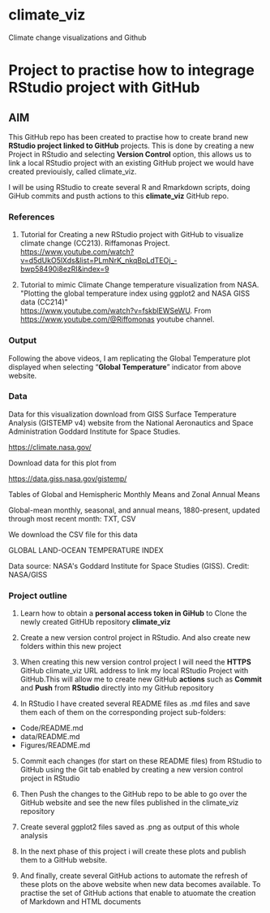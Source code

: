 # climate_viz
Climate change visualizations and Github

# Project to practise how to integrage RStudio project with GitHub 

## AIM

This GitHub repo has been created to practise how to create brand new **RStudio project linked to GitHub** projects. This is done by creating a new Project in RStudio and selecting **Version Control** option, this allows us to link a local RStudio project with an existing GitHub project we would have created previouisly, called climate_viz.

I will be using RStudio to create several R and Rmarkdown scripts, doing GiHub commits and pusth actions to this **climate_viz** GitHub repo. 

### References

1. Tutorial for Creating a new RStudio project with GitHub to visualize climate change (CC213). Riffamonas Project. 
https://www.youtube.com/watch?v=d5dUkO5lXds&list=PLmNrK_nkqBpLdTEOj_-bwp58490i8ezRI&index=9

2. Tutorial to mimic Climate Change temperature visualization from NASA. "Plotting the global temperature index using ggplot2 and NASA GISS data (CC214)"  
https://www.youtube.com/watch?v=fskblEWSeWU. From https://www.youtube.com/@Riffomonas youtube channel.

### Output

Following the above videos, I am replicating the Global Temperature plot displayed when selecting “**Global Temperature**” indicator from above website.


### Data

Data for this visualization download from GISS Surface Temperature Analysis (GISTEMP v4) website from the National Aeronautics and Space Administration Goddard Institute for Space Studies.

https://climate.nasa.gov/

Download data for this plot from 

https://data.giss.nasa.gov/gistemp/

Tables of Global and Hemispheric Monthly Means and Zonal Annual Means

Global-mean monthly, seasonal, and annual means, 1880-present, updated through
most recent month: TXT, CSV

We download the CSV file for this data

GLOBAL LAND-OCEAN TEMPERATURE INDEX

Data source: NASA's Goddard Institute for Space Studies (GISS). Credit: NASA/GISS


### Project outline

1. Learn how to obtain a **personal access token in GiHub** to Clone the newly created GitHUb repository **climate_viz**

2. Create a new version control project in RStudio. And also create new folders within this new project

3. When creating this new version control project I will need the **HTTPS** GitHub climate_viz URL address to link my local RStudio Project with GitHub.This will allow me to create new GitHub **actions** such as **Commit** and **Push** from **RStudio** directly into my GitHub repository

4. In RStudio I have created several README files as .md files and save them each of them on the corresponding project sub-folders:
- Code/README.md
- data/README.md
- Figures/README.md

5. Commit each changes (for start on these README files) from RStudio to GitHub using the Git tab enabled by creating a new version control project in RStudio

6. Then Push the changes to the GitHub repo to be able to go over the GitHub website and see the new files published in the climate_viz repository

7. Create several ggplot2 files saved as .png as output of this whole analysis

8. In the next phase of this project i will create these plots and publish them to a GitHub website. 

9. And finally, create several GitHub actions to automate the refresh of these plots on the above website when new data becomes available. To practise the set of GitHub actions that enable to atuomate the creation of Markdown and HTML documents 
